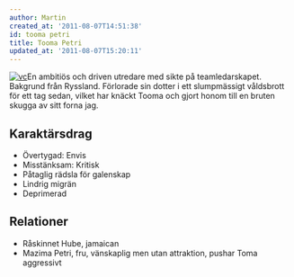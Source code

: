 ```yaml
---
author: Martin
created_at: '2011-08-07T14:51:38'
id: tooma petri
title: Tooma Petri
updated_at: '2011-08-07T15:20:11'
---
```

[<img src="http://kampanj.ripperdoc.net/wp-content/uploads/vc-192x300.jpg" title="vc" class="alignright size-medium wp-image-999" />]En ambitiös och driven utredare med sikte på teamledarskapet. Bakgrund från Ryssland. Förlorade sin dotter i ett slumpmässigt våldsbrott för ett tag sedan, vilket har knäckt Tooma och gjort honom till en bruten skugga av sitt forna jag.

## Karaktärsdrag

-   Övertygad: Envis
-   Misstänksam: Kritisk
-   Påtaglig rädsla för galenskap
-   Lindrig migrän
-   Deprimerad

## Relationer

-   Råskinnet Hube, jamaican
-   Mazima Petri, fru, vänskaplig men utan attraktion, pushar Toma aggressivt

  [<img src="http://kampanj.ripperdoc.net/wp-content/uploads/vc-192x300.jpg" title="vc" class="alignright size-medium wp-image-999" />]: http://kampanj.ripperdoc.net/wp-content/uploads/vc.jpg